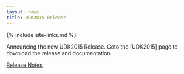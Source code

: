 ```yaml
---
layout: news
title: UDK2015 Release
---
```

{% include site-links.md %}

Announcing the new UDK2015 Release. Goto the [UDK2015] page to
download the release and documentation.

[Release  Notes]({{edk2files}}/UDK2015_Releases/UDK2015/ReadMe.txt/download )

